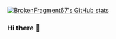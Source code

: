 [![BrokenFragment67's GitHub stats](https://github-readme-stats.vercel.app/api?username=BrokenFragment67)](https://github.com/anuraghazra/github-readme-stats)


### Hi there 👋

<!--
**BrokenFragment67/BrokenFragment67** is a ✨ _special_ ✨ repository because its `README.md` (this file) appears on your GitHub profile.

Here are some ideas to get you started:

- 🔭 I’m currently working on ...
- 🌱 I’m currently learning ...
- 👯 I’m looking to collaborate on ...
- 🤔 I’m looking for help with ...
- 💬 Ask me about ...
- 📫 How to reach me: ...
- 😄 Pronouns: ...
- ⚡ Fun fact: ...
-->
